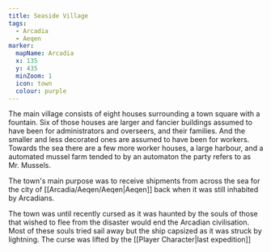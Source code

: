 ```yaml
---
title: Seaside Village
tags:
  - Arcadia
  - Aeqen
marker:
  mapName: Arcadia
  x: 135
  y: 435
  minZoom: 1
  icon: town
  colour: purple
---
```


The main village consists of eight houses surrounding a town square with a fountain. Six of those houses are larger and fancier buildings assumed to have been for administrators and overseers, and their families. And the smaller and less decorated ones are assumed to have been for workers. Towards the sea there are a few more worker houses, a large harbour, and a automated mussel farm tended to by an automaton the party refers to as Mr. Mussels.

The town's main purpose was to receive shipments from across the sea for the city of [[Arcadia/Aeqen/Aeqen|Aeqen]] back when it was still inhabited by Arcadians.

The town was until recently cursed as it was haunted by the souls of those that wished to flee from the disaster would end the Arcadian civilisation. Most of these souls tried sail away but the ship capsized as it was struck by lightning. The curse was lifted by the [[Player Character|last expedition]]
